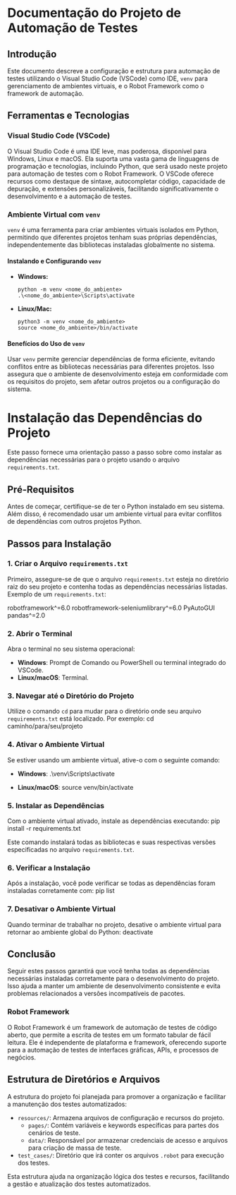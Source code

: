 # Documentação do Projeto de Automação de Testes

## Introdução

Este documento descreve a configuração e estrutura para automação de testes utilizando o Visual Studio Code (VSCode) como IDE, `venv` para gerenciamento de ambientes virtuais, e o Robot Framework como o framework de automação.

## Ferramentas e Tecnologias

### Visual Studio Code (VSCode)

O Visual Studio Code é uma IDE leve, mas poderosa, disponível para Windows, Linux e macOS. Ela suporta uma vasta gama de linguagens de programação e tecnologias, incluindo Python, que será usado neste projeto para automação de testes com o Robot Framework. O VSCode oferece recursos como destaque de sintaxe, autocompletar código, capacidade de depuração, e extensões personalizáveis, facilitando significativamente o desenvolvimento e a automação de testes.

### Ambiente Virtual com `venv`

`venv` é uma ferramenta para criar ambientes virtuais isolados em Python, permitindo que diferentes projetos tenham suas próprias dependências, independentemente das bibliotecas instaladas globalmente no sistema.

#### Instalando e Configurando `venv`

- **Windows:**

  ```
  python -m venv <nome_do_ambiente>
  .\<nome_do_ambiente>\Scripts\activate
  ```
- **Linux/Mac:**

  ```
  python3 -m venv <nome_do_ambiente>
  source <nome_do_ambiente>/bin/activate
  ```

#### Benefícios do Uso de `venv`

Usar `venv` permite gerenciar dependências de forma eficiente, evitando conflitos entre as bibliotecas necessárias para diferentes projetos. Isso assegura que o ambiente de desenvolvimento esteja em conformidade com os requisitos do projeto, sem afetar outros projetos ou a configuração do sistema.

# Instalação das Dependências do Projeto

Este passo fornece uma orientação passo a passo sobre como instalar as dependências necessárias para o projeto usando o arquivo `requirements.txt`.

## Pré-Requisitos

Antes de começar, certifique-se de ter o Python instalado em seu sistema. Além disso, é recomendado usar um ambiente virtual para evitar conflitos de dependências com outros projetos Python.

## Passos para Instalação

### 1. Criar o Arquivo `requirements.txt`

Primeiro, assegure-se de que o arquivo `requirements.txt` esteja no diretório raiz do seu projeto e contenha todas as dependências necessárias listadas. Exemplo de um `requirements.txt`:

robotframework^=6.0
robotframework-seleniumlibrary^=6.0
PyAutoGUI
pandas^=2.0


### 2. Abrir o Terminal

Abra o terminal no seu sistema operacional:

- **Windows**: Prompt de Comando ou PowerShell ou terminal integrado do VSCode.
- **Linux/macOS**: Terminal.

### 3. Navegar até o Diretório do Projeto

Utilize o comando `cd` para mudar para o diretório onde seu arquivo `requirements.txt` está localizado. Por exemplo:
cd caminho/para/seu/projeto


### 4. Ativar o Ambiente Virtual

Se estiver usando um ambiente virtual, ative-o com o seguinte comando:

- **Windows**:
.\venv\Scripts\activate

- **Linux/macOS**:
source venv/bin/activate

### 5. Instalar as Dependências

Com o ambiente virtual ativado, instale as dependências executando:
pip install -r requirements.txt

Este comando instalará todas as bibliotecas e suas respectivas versões especificadas no arquivo `requirements.txt`.

### 6. Verificar a Instalação

Após a instalação, você pode verificar se todas as dependências foram instaladas corretamente com:
pip list


### 7. Desativar o Ambiente Virtual

Quando terminar de trabalhar no projeto, desative o ambiente virtual para retornar ao ambiente global do Python:
deactivate

## Conclusão

Seguir estes passos garantirá que você tenha todas as dependências necessárias instaladas corretamente para o desenvolvimento do projeto. Isso ajuda a manter um ambiente de desenvolvimento consistente e evita problemas relacionados a versões incompatíveis de pacotes.


### Robot Framework

O Robot Framework é um framework de automação de testes de código aberto, que permite a escrita de testes em um formato tabular de fácil leitura. Ele é independente de plataforma e framework, oferecendo suporte para a automação de testes de interfaces gráficas, APIs, e processos de negócios.

## Estrutura de Diretórios e Arquivos

A estrutura do projeto foi planejada para promover a organização e facilitar a manutenção dos testes automatizados:

- `resources/`: Armazena arquivos de configuração e recursos do projeto.
  - `pages/`: Contém variáveis e keywords específicas para partes dos cenários de teste.
  - `data/`: Responsável por armazenar credenciais de acesso e arquivos para criação de massa de teste.
- `test_cases/`: Diretório que irá conter os arquivos `.robot` para execução dos testes.

Esta estrutura ajuda na organização lógica dos testes e recursos, facilitando a gestão e atualização dos testes automatizados.
